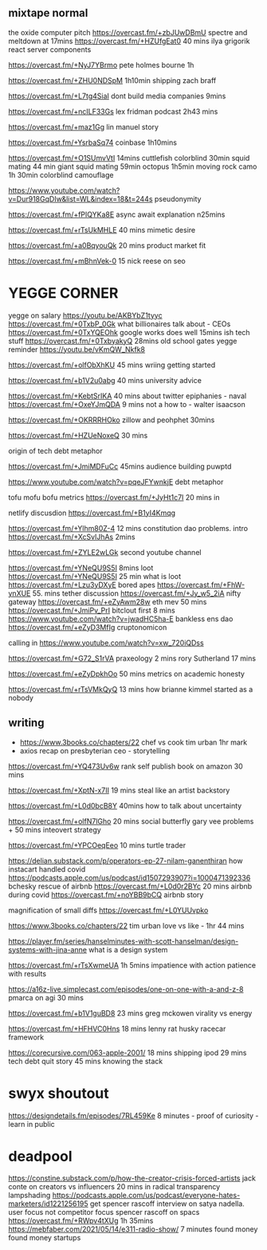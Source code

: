 ## mixtape normal



the oxide computer pitch https://overcast.fm/+zbJUwDBmU spectre and meltdown at 17mins
https://overcast.fm/+HZUfgEat0 40 mins ilya grigorik react server components 

https://overcast.fm/+NyJ7YBrmo pete holmes bourne 1h




https://overcast.fm/+ZHU0NDSpM 1h10min shipping zach braff

https://overcast.fm/+L7tg4SiaI dont build media companies 9mins


https://overcast.fm/+ncILF33Gs lex fridman podcast 2h43 mins

https://overcast.fm/+maz1Gg lin manuel story

https://overcast.fm/+YsrbaSq74 coinbase 1h10mins


https://overcast.fm/+O1SUmvVtI 14mins cuttlefish colorblind
30min squid mating
44 min giant squid mating
59min octopus 1h5min moving rock camo
1h 30min colorblind camouflage 


https://www.youtube.com/watch?v=Dur918GqDIw&list=WL&index=18&t=244s pseudonymity 


https://overcast.fm/+fPIQYKa8E async await explanation n25mins


https://overcast.fm/+rTsUkMHLE 40 mins mimetic desire

https://overcast.fm/+a0BqyouQk 20 mins product market fit

https://overcast.fm/+mBhnVek-0 15 nick reese on seo

# YEGGE CORNER
yegge on salary https://youtu.be/AKBYbZ1tyyc
https://overcast.fm/+0TxbP_0Gk what billionaires talk about - CEOs
https://overcast.fm/+0TxYQEOhk google works does well 15mins ish tech stuff 
https://overcast.fm/+0TxbyakyQ 28mins old school gates
yegge reminder https://youtu.be/vKmQW_Nkfk8




https://overcast.fm/+olfObXhKU 45 mins wriing getting started

https://overcast.fm/+b1V2u0abg 40 mins university advice


https://overcast.fm/+KebtSrIKA 40 mins about twitter epiphanies - naval
https://overcast.fm/+OxeYJmQDA 9 mins not a how to - walter isaacson

https://overcast.fm/+OKRRRHOko zillow and peohphet 30mins 



https://overcast.fm/+HZUeNoxeQ 30 mins

origin of tech debt metaphor 


https://overcast.fm/+JmiMDFuCc 45mins audience building puwptd

https://www.youtube.com/watch?v=pqeJFYwnkjE debt metaphor



tofu mofu bofu metrics https://overcast.fm/+JyHt1c7I 20 mins in

netlify discusdion https://overcast.fm/+B1yI4Kmqg


https://overcast.fm/+Ylhm80Z-4 12 mins constitution dao problems. intro https://overcast.fm/+XcSvlJhAs 2mins


https://overcast.fm/+ZYLE2wLGk second youtube channel

https://overcast.fm/+YNeQU9S5I 8mins loot
https://overcast.fm/+YNeQU9S5I 25 min what is loot
https://overcast.fm/+Lzu3yDXyE bored apes
https://overcast.fm/+FhW-ynXUE 55. mins tether discussion
https://overcast.fm/+Jy_w5_2iA nifty gateway 
https://overcast.fm/+eZyAwm28w eth mev 50 mins
https://overcast.fm/+JmiPv_PrI bitclout first 8 mins
https://www.youtube.com/watch?v=jwadHC5ha-E bankless ens dao
https://overcast.fm/+eZyD3MfIg cruptonomicon

calling in https://www.youtube.com/watch?v=xw_720iQDss

https://overcast.fm/+G72_S1rVA praxeology 2 mins rory Sutherland 17 mins

https://overcast.fm/+eZyDpkhOo 50 mins metrics on academic honesty

https://overcast.fm/+rTsVMkQyQ 13 mins how brianne kimmel started as a nobody

## writing 
- https://www.3books.co/chapters/22 chef vs cook tim urban 1hr mark
- axios recap on presbyterian ceo - storytelling

https://overcast.fm/+YQ473Uv6w rank self publish book on amazon 30 mins

https://overcast.fm/+XptN-x7II 19 mins steal like an artist backstory

https://overcast.fm/+L0d0bcB8Y 40mins how to talk about uncertainty

https://overcast.fm/+olfN7lGho 20 mins social butterfly gary vee problems  + 50 mins inteovert strategy



https://overcast.fm/+YPCOeqEeo 10 mins turtle trader 



https://delian.substack.com/p/operators-ep-27-nilam-ganenthiran how instacart handled covid
https://podcasts.apple.com/us/podcast/id1507293907?i=1000471392336 bchesky rescue of airbnb
https://overcast.fm/+L0d0r2BYc 20 mins airbnb during covid
https://overcast.fm/+noYBB9bCQ airbnb story


magnification of small diffs https://overcast.fm/+L0YUUvpko

https://www.3books.co/chapters/22 tim urban love vs like - 1hr 44 mins


https://player.fm/series/hanselminutes-with-scott-hanselman/design-systems-with-jina-anne what is a design system


https://overcast.fm/+rTsXwmeUA 1h 5mins impatience with action patience with results


https://a16z-live.simplecast.com/episodes/one-on-one-with-a-and-z-8 pmarca on agi 30 mins

https://overcast.fm/+b1V1guBD8 23 mins greg mckowen virality vs energy

https://overcast.fm/+HFHVC0Hns 18 mins lenny rat husky racecar framework 


https://corecursive.com/063-apple-2001/ 
18 mins shipping ipod
29 mins tech debt quit story
45 mins knowing the stack

# swyx shoutout

https://designdetails.fm/episodes/7RL459Ke  8 minutes - proof of curiosity - learn in public


# deadpool

https://constine.substack.com/p/how-the-creator-crisis-forced-artists jack conte on creators vs influencers 20 mins in
radical transparency lampshading https://podcasts.apple.com/us/podcast/everyone-hates-marketers/id1221256195
get spencer rascoff interview on satya nadella. user focus not competitor focus
spencer rascoff on spacs https://overcast.fm/+RWpv4tXUg 1h 35mins
https://mebfaber.com/2021/05/14/e311-radio-show/ 7 minutes found money found money startups

